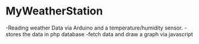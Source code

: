 # MyWeatherStation

-Reading weather Data via Arduino and a temperature/humidity sensor.
-stores the data in php database
-fetch data and draw a graph via javascript
